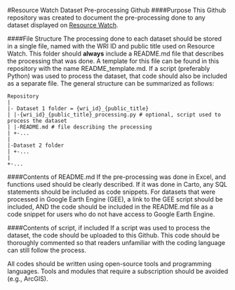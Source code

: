 #Resource Watch Dataset Pre-processing Github
####Purpose
This Github repository was created to document the pre-processing done to any dataset displayed on [Resource Watch](https://resourcewatch.org/).

####File Structure
The processing done to each dataset should be stored in a single file, named with the WRI ID and public title used on Resource Watch. This folder should **always** include a README.md file that describes the processing that was done. A template for this file can be found in this repository with the name README_template.md. If a script (preferably Python) was used to process the dataset, that code should also be included as a separate file. The general structure can be summarized as follows:

```
Repository
|
|- Dataset 1 folder = {wri_id}_{public_title}
| |-{wri_id}_{public_title}_processing.py # optional, script used to process the dataset
| |-README.md # file describing the processing
| +-...
|
|-Dataset 2 folder
| +-...
|
+-...
```

####Contents of README.md
If the pre-processing was done in Excel, and functions used should be clearly described. If it was done in Carto, any SQL statements should be included as code snippets. For datasets that were processed in Google Earth Engine (GEE), a link to the GEE script should be included, AND the code should be included in the README.md file as a code snippet for users who do not have access to Google Earth Engine.

####Contents of script, if included
If a script was used to process the dataset, the code should be uploaded to this Github. This code should be thoroughly commented so that readers unfamiliar with the coding language can still follow the process.

All codes should be written using open-source tools and programming languages. Tools and modules that require a subscription should be avoided (e.g., ArcGIS).


